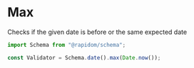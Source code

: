 # Max

Checks if the given date is before or the same expected date

```typescript
import Schema from "@rapidom/schema";

const Validator = Schema.date().max(Date.now());
```

